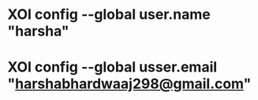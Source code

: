 # XOI config --global user.name "harsha"
# XOI config --global usser.email "harshabhardwaaj298@gmail.com"

